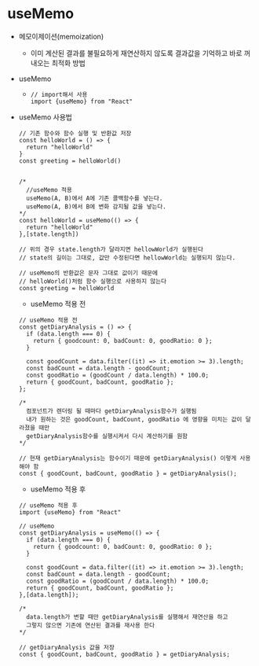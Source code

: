 # useMemo

- 메모이제이션(memoization)

  - 이미 계산된 결과를 불필요하게 재연산하지 않도록 결과값을 기억하고 바로 꺼내오는 최적화 방법

- useMemo

  - ```react
    // import해서 사용
    import {useMemo} from "React"
    ```

- useMemo 사용법

  ```react
  // 기존 함수와 함수 실행 및 반환값 저장
  const helloWorld = () => {
    return "helloWorld"
  }
  const greeting = helloWorld()
  
  
  /*
    //useMemo 적용
    useMemo(A, B)에서 A에 기존 콜백함수를 넣는다.
    useMemo(A, B)에서 B에 변화 감지될 값을 넣는다.
  */
  const helloWorld = useMemo(() => {
    return "helloWorld"
  },[state.length])
  
  // 위의 경우 state.length가 달라지면 hellowWorld가 실행된다
  // state의 길이는 그대로, 값만 수정된다면 hellowWorld는 실행되지 않는다.
  
  // useMemo의 반환값은 문자 그대로 값이기 때문에
  // helloWorld()처럼 함수 실행으로 사용하지 않는다
  const greeting = helloWorld
  
  ```

  

  - useMemo 적용 전

  ```react
  // useMemo 적용 전
  const getDiaryAnalysis = () => {
    if (data.length === 0) {
      return { goodcount: 0, badCount: 0, goodRatio: 0 };
    }
  
    const goodCount = data.filter((it) => it.emotion >= 3).length;
    const badCount = data.length - goodCount;
    const goodRatio = (goodCount / data.length) * 100.0;
    return { goodCount, badCount, goodRatio };
  };
  
  /*
    컴포넌트가 렌더링 될 때마다 getDiaryAnalysis함수가 실행됨
    내가 원하는 것은 goodCount, badCount, goodRatio 에 영향을 미치는 값이 달라졌을 때만
    getDiaryAnalysis함수를 실행시켜서 다시 계산하기를 원함
  */
  
  // 현재 getDiaryAnalysis는 함수이기 때문에 getDiaryAnalysis() 이렇게 사용해야 함
  const { goodCount, badCount, goodRatio } = getDiaryAnalysis();
  ```

  

  - useMemo 적용 후

  ```react
  // useMemo 적용 후
  import {useMemo} from "React"
  
  // useMemo
  const getDiaryAnalysis = useMemo(() => {
    if (data.length === 0) {
      return { goodcount: 0, badCount: 0, goodRatio: 0 };
    }
  
    const goodCount = data.filter((it) => it.emotion >= 3).length;
    const badCount = data.length - goodCount;
    const goodRatio = (goodCount / data.length) * 100.0;
    return { goodCount, badCount, goodRatio };
  },[data.length]);
  
  /*
    data.length가 변할 때만 getDiaryAnalysis를 실행해서 재연산을 하고
    그렇지 않으면 기존에 연산된 결과를 재사용 한다
  */
  
  // getDiaryAnalysis 값을 저장
  const { goodCount, badCount, goodRatio } = getDiaryAnalysis;
  ```

  

  
